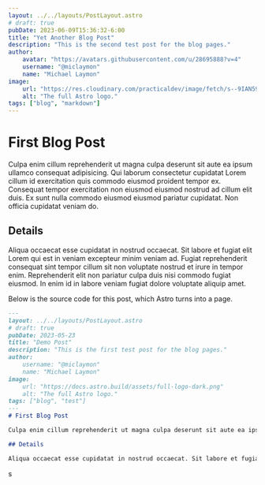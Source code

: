 ```yaml
---
layout: ../../layouts/PostLayout.astro
# draft: true
pubDate: 2023-06-09T15:36:32-6:00
title: "Yet Another Blog Post"
description: "This is the second test post for the blog pages."
author:
    avatar: "https://avatars.githubusercontent.com/u/28695888?v=4"
    username: "@miclaymon"
    name: "Michael Laymon"
image:
    url: "https://res.cloudinary.com/practicaldev/image/fetch/s--9IAN59Bg--/c_imagga_scale,f_auto,fl_progressive,h_420,q_auto,w_1000/https://dev-to-uploads.s3.amazonaws.com/uploads/articles/snrq7l81sqq76avnnpnk.jpeg" 
    alt: "The full Astro logo."
tags: ["blog", "markdown"]
---
```

# First Blog Post

Culpa enim cillum reprehenderit ut magna culpa deserunt sit aute ea ipsum ullamco consequat adipisicing. Qui laborum consectetur cupidatat Lorem cillum id exercitation quis commodo eiusmod proident tempor ex. Consequat tempor exercitation non eiusmod eiusmod nostrud ad cillum elit duis. Ex sunt nulla commodo eiusmod eiusmod pariatur cupidatat. Non officia cupidatat veniam do.

## Details

Aliqua occaecat esse cupidatat in nostrud occaecat. Sit labore et fugiat elit Lorem qui est in veniam excepteur minim veniam ad. Fugiat reprehenderit consequat sint tempor cillum sit non voluptate nostrud et irure in tempor enim. Reprehenderit elit non pariatur culpa duis nisi commodo fugiat eiusmod. In enim id in labore veniam fugiat dolore voluptate aliquip amet.

Below is the source code for this post, which Astro turns into a page.
```md
---
layout: ../../layouts/PostLayout.astro
# draft: true
pubDate: 2023-05-23
title: "Demo Post"
description: "This is the first test post for the blog pages."
author:
    username: "@miclaymon"
    name: "Michael Laymon"
image:
    url: "https://docs.astro.build/assets/full-logo-dark.png" 
    alt: "The full Astro logo."
tags: ["blog", "test"]
---
# First Blog Post

Culpa enim cillum reprehenderit ut magna culpa deserunt sit aute ea ipsum ullamco consequat adipisicing. Qui laborum consectetur cupidatat Lorem cillum id exercitation quis commodo eiusmod proident tempor ex. Consequat tempor exercitation non eiusmod eiusmod nostrud ad cillum elit duis. Ex sunt nulla commodo eiusmod eiusmod pariatur cupidatat. Non officia cupidatat veniam do.

## Details

Aliqua occaecat esse cupidatat in nostrud occaecat. Sit labore et fugiat elit Lorem qui est in veniam excepteur minim veniam ad. Fugiat reprehenderit consequat sint tempor cillum sit non voluptate nostrud et irure in tempor enim. Reprehenderit elit non pariatur culpa duis nisi commodo fugiat eiusmod. In enim id in labore veniam fugiat dolore voluptate aliquip amet.

```

s